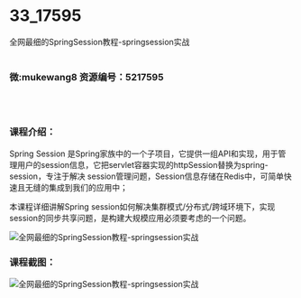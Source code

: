 # 33_17595
全网最细的SpringSession教程-springsession实战
<br/></br>
<h3>微:mukewang8 资源编号：5217595</h3>
<br/></br>
<h3>课程介绍：</h3>
<p>Spring Session 是Spring家族中的一个子项目，它提供一组API和实现，用于管理用户的session信息，它把servlet容器实现的httpSession替换为spring-session，专注于解决 session管理问题，Session信息存储在Redis中，可简单快速且无缝的集成到我们的应用中；</p>
<p>本课程详细讲解Spring session如何解决集群模式/分布式/跨域环境下，实现session的同步共享问题，是构建大规模应用必须要考虑的一个问题。</p>
<p><img src="https://www.ko996.com/wp-content/uploads/img/2021/01/1-51-300x192.png" alt="全网最细的SpringSession教程-springsession实战"></p>
<div class="info-desc">
<h3>课程截图：</h3>
<p><img src="https://www.ko996.com/wp-content/uploads/img/2021/01/2-59.png" alt="全网最细的SpringSession教程-springsession实战"></p>


			
</div>
